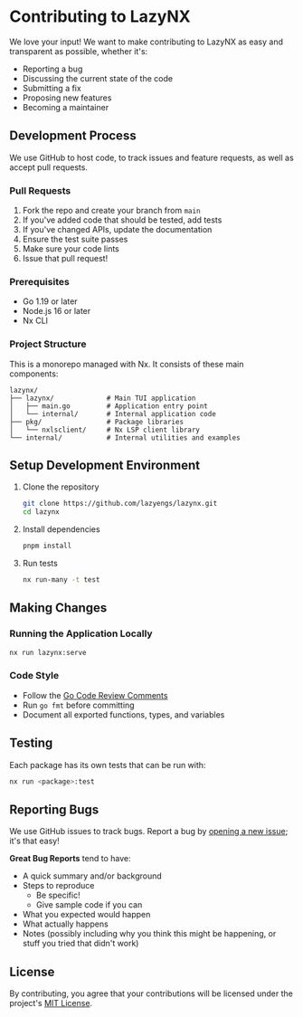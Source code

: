 # Contributing to LazyNX

We love your input! We want to make contributing to LazyNX as easy and transparent as possible, whether it's:

- Reporting a bug
- Discussing the current state of the code
- Submitting a fix
- Proposing new features
- Becoming a maintainer

## Development Process

We use GitHub to host code, to track issues and feature requests, as well as accept pull requests.

### Pull Requests

1. Fork the repo and create your branch from `main`
2. If you've added code that should be tested, add tests
3. If you've changed APIs, update the documentation
4. Ensure the test suite passes
5. Make sure your code lints
6. Issue that pull request!

### Prerequisites

- Go 1.19 or later
- Node.js 16 or later
- Nx CLI

### Project Structure

This is a monorepo managed with Nx. It consists of these main components:

```
lazynx/
├── lazynx/             # Main TUI application
│   ├── main.go         # Application entry point
│   └── internal/       # Internal application code
├── pkg/                # Package libraries
│   └── nxlsclient/     # Nx LSP client library
└── internal/           # Internal utilities and examples
```

## Setup Development Environment

1. Clone the repository

   ```bash
   git clone https://github.com/lazyengs/lazynx.git
   cd lazynx
   ```

2. Install dependencies

   ```bash
   pnpm install
   ```

3. Run tests

   ```bash
   nx run-many -t test
   ```

## Making Changes

### Running the Application Locally

```bash
nx run lazynx:serve
```

### Code Style

- Follow the [Go Code Review Comments](https://github.com/golang/go/wiki/CodeReviewComments)
- Run `go fmt` before committing
- Document all exported functions, types, and variables

## Testing

Each package has its own tests that can be run with:

```bash
nx run <package>:test
```

## Reporting Bugs

We use GitHub issues to track bugs. Report a bug by [opening a new issue](https://github.com/lazyengs/lazynx/issues/new); it's that easy!

**Great Bug Reports** tend to have:

- A quick summary and/or background
- Steps to reproduce
  - Be specific!
  - Give sample code if you can
- What you expected would happen
- What actually happens
- Notes (possibly including why you think this might be happening, or stuff you tried that didn't work)

## License

By contributing, you agree that your contributions will be licensed under the project's [MIT License](LICENSE).
